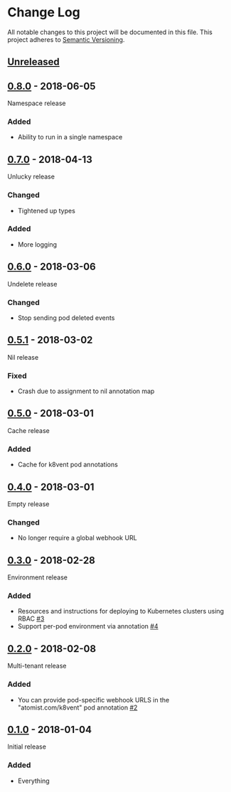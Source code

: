 # Change Log

All notable changes to this project will be documented in this file.
This project adheres to [Semantic Versioning](http://semver.org/).

## [Unreleased]

[Unreleased]: https://github.com/atomist/k8vent/compare/0.8.0...HEAD

## [0.8.0][] - 2018-06-05

[0.8.0]: https://github.com/atomist/k8vent/compare/0.7.0...0.8.0

Namespace release

### Added

-   Ability to run in a single namespace

## [0.7.0][] - 2018-04-13

[0.7.0]: https://github.com/atomist/k8vent/compare/0.6.0...0.7.0

Unlucky release

### Changed

-   Tightened up types

### Added

-   More logging

## [0.6.0][] - 2018-03-06

[0.6.0]: https://github.com/atomist/k8vent/compare/0.5.0...0.6.0

Undelete release

### Changed

-   Stop sending pod deleted events

## [0.5.1][] - 2018-03-02

[0.5.1]: https://github.com/atomist/k8vent/compare/0.5.0...0.5.1

Nil release

### Fixed

-   Crash due to assignment to nil annotation map

## [0.5.0][] - 2018-03-01

[0.5.0]: https://github.com/atomist/k8vent/compare/0.4.0...0.5.0

Cache release

### Added

-   Cache for k8vent pod annotations

## [0.4.0][] - 2018-03-01

[0.4.0]: https://github.com/atomist/k8vent/compare/0.3.0...0.4.0

Empty release

### Changed

-   No longer require a global webhook URL

## [0.3.0][] - 2018-02-28

[0.3.0]: https://github.com/atomist/k8vent/compare/0.2.0...0.3.0

Environment release

### Added

-   Resources and instructions for deploying to Kubernetes clusters
    using RBAC [#3][3]
-   Support per-pod environment via annotation [#4][4]

[3]: https://github.com/atomist/k8vent/issues/3
[4]: https://github.com/atomist/k8vent/issues/4

## [0.2.0][] - 2018-02-08

[0.2.0]: https://github.com/atomist/k8vent/compare/0.1.0...0.2.0

Multi-tenant release

### Added

-   You can provide pod-specific webhook URLS in the
    "atomist.com/k8vent" pod annotation [#2][2]

[2]: https://github.com/atomist/k8vent/issues/2

## [0.1.0][] - 2018-01-04

[0.1.0]: https://github.com/atomist/k8vent/tree/0.1.0

Initial release

### Added

-  Everything
